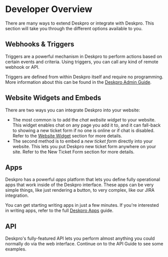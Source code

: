 Developer Overview
==================

There are many ways to extend Deskpro or integrate with Deskpro. This section will take you through the different options available to you.

## Webhooks & Triggers

Triggers are a powerful mechanism in Deskpro to perform actions based on certain events and criteria. Using triggers, you can call any kind of remote webhook or API.

Triggers are defined from within Deskpro itself and require no programming. More information about this can be found in the [Deskpro Admin Guide](https://support.deskpro.com/en/guides/admin-guide/integration/using-web-hook-actions).

## Website Widgets and Embeds

There are two ways you can integrate Deskpro into your website:

* The most common is to add the _chat website widget_ to your website. This widget enables chat on any page you add it to, and it can fall-back to showing a new ticket form if no one is online or if chat is disabled. Refer to the [Website Widget](/embeddables/website-widget.md) section for more details.
* The second method is to embed a _new ticket form_ directly into your website. This lets you put Deskpro new ticket form anywhere on your site. Refer to the New Ticket Form section for more details.

## Apps

Deskpro has a powerful _apps_ platform that lets you define fully operational apps that work inside of the Deskpro interface. These apps can be very simple things, like just rendering a button, to very complex, like our JIRA integration.

You can get starting writing apps in just a few minutes. If you're interested in writing apps, refer to the full [Deskpro Apps](https://deskpro.gitbooks.io/deskpro-apps/) guide.

## API

Deskpro's fully-featured API lets you perform almost anything you could normally do via the web interface. Continue on to the API Guide to see some examples.